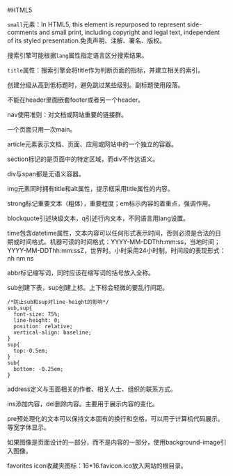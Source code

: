 #HTML5

`small`元素：In HTML5, this element is repurposed to represent side-comments and small print, including copyright and legal text, independent of its styled presentation.免责声明、注解、署名、版权。

搜索引擎可能根据`lang`属性指定语言区分搜索结果。

`title`属性：搜索引擎会将title作为判断页面的指标，并建立相关的索引。

创建分级从高到低标题时，避免跳过某些级别。副标题使用段落。

不能在header里面嵌套footer或者另一个header。

nav使用准则：对文档或网站重要的链接群。

一个页面只用一次main。

article元素表示文档、页面、应用或网站中的一个独立的容器。

section标记的是页面中的特定区域，而div不传达语义。

div与span都是无语义容器。

img元素同时拥有title和alt属性，提示框采用title属性的内容。

strong标记重要文本（粗体），重要程度；em标示内容的着重点，强调作用。

blockquote引述块级文本，q引述行内文本，不同语言用lang设置。

time包含datetime属性，文本内容可以任何形式表示时间，否则必须是合法的日期或时间格式。机器可读的时间格式：YYYY-MM-DDThh:mm:ss，当地时间；YYYY-MM-DDThh:mm:ssZ，世界时。小时采用24小时制。时间段的表现形式：nh nm ns

abbr标记缩写词，同时应该在缩写词的括号放入全称。

sub创建下表，sup创建上标。上下标会轻微的要乱行间距。
```
/*防止sub和sup对line-height的影响*/
sub,sup{
  font-size: 75%;
  line-height: 0;
  position: relative;
  vertical-align: baseline;
}
sup{
  top:-0.5em;
}
sub{
  bottom: -0.25em;
}
```

address定义与玉面相关的作者、相关人士、组织的联系方式。

ins添加内容，del删除内容。主要用于展示内容的变化。

pre预处理化的文本可以保持文本固有的换行和空格，可以用于计算机代码展示。等宽字体显示。

如果图像是页面设计的一部分，而不是内容的一部分，使用background-image引入图像。

favorites icon收藏夹图标：16*16.favicon.ico放入网站的根目录。



